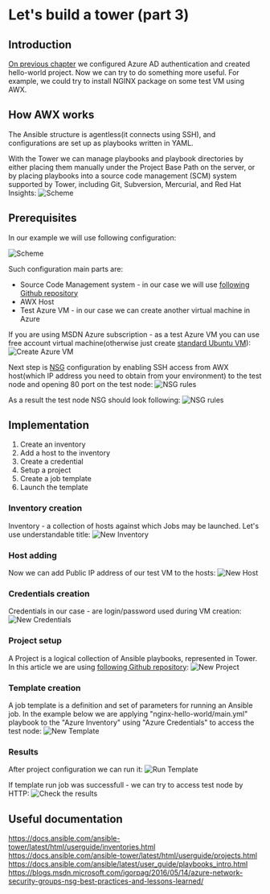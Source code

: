 # Let's build a tower (part 3)

## Introduction

[On previous chapter](/ansible-tower-01) we configured Azure AD authentication and created hello-world project. Now we can try to do something more useful. For example, we could try to install NGINX package on some test VM using AWX. 

## How AWX works

The Ansible structure is agentless(it connects using SSH), and configurations are set up as playbooks written in YAML.

With the Tower we can manage playbooks and playbook directories by either placing them manually under the Project Base Path on the server, or by placing playbooks into a source code management (SCM) system supported by Tower, including Git, Subversion, Mercurial, and Red Hat Insights:
![Scheme](/images/ansible-tower/awx_flow.png)

## Prerequisites

In our example we will use following configuration:

![Scheme](/images/ansible-tower/awx_current_flow.png)

Such configuration main parts are:
* Source Code Management system - in our case we will use [following Github repository](https://github.com/groovy-sky/tower-examples.git)
* AWX Host
* Test Azure VM - in our case we can create another virtual machine in Azure

If you are using MSDN Azure subscription - as a test Azure VM you can use free account virtual machine(otherwise just create [standard Ubuntu VM](https://docs.microsoft.com/en-us/azure/virtual-machines/linux/quick-create-portal#create-virtual-machine)):
![Create Azure VM](/images/ansible-tower/create_test_vm_node.png)

Next step is [NSG](https://docs.microsoft.com/en-us/azure/virtual-network/manage-network-security-group) configuration by enabling SSH access from AWX host(which IP address you need to obtain from your environment) to the test node and opening 80 port on the test node:
![NSG rules](/images/ansible-tower/test_node_nsg_rules.png)

As a result the test node NSG should look following:
![NSG rules](/images/ansible-tower/test_node_nsg_inbound.png)

## Implementation

1. Create an inventory
1. Add a host to the inventory
1. Create a credential
1. Setup a project
1. Create a job template
1. Launch the template

### Inventory creation

Inventory - a collection of hosts against which Jobs may be launched. Let's use understandable title:
![New Inventory](/images/ansible-tower/create_azure_inventory.png)

### Host adding

Now we can add Public IP address of our test VM to the hosts:
![New Host](/images/ansible-tower/add_azure_first_host.png)

### Credentials creation

Credentials in our case - are login/password used during VM creation:
![New Credentials](/images/ansible-tower/create_azure_credentials.png)

### Project setup
A Project is a logical collection of Ansible playbooks, represented in Tower. In this article we are using [following Github repository](https://github.com/groovy-sky/tower-examples.git):
![New Project](/images/ansible-tower/create_tower_project.png)

### Template creation
A job template is a definition and set of parameters for running an Ansible job. In the example below we are applying "nginx-hello-world/main.yml" playbook to the "Azure Inventory" using "Azure Credentials" to access the test node:
![New Template](/images/ansible-tower/create_azure_template.png)

### Results
After project configuration we can run it:
![Run Template](/images/ansible-tower/run_template.png)

If template run job was successfull - we can try to access test node by HTTP:
![Check the results](/images/ansible-tower/check_job_results.png)


## Useful documentation
https://docs.ansible.com/ansible-tower/latest/html/userguide/inventories.html
https://docs.ansible.com/ansible-tower/latest/html/userguide/projects.html
https://docs.ansible.com/ansible/latest/user_guide/playbooks_intro.html
https://blogs.msdn.microsoft.com/igorpag/2016/05/14/azure-network-security-groups-nsg-best-practices-and-lessons-learned/
